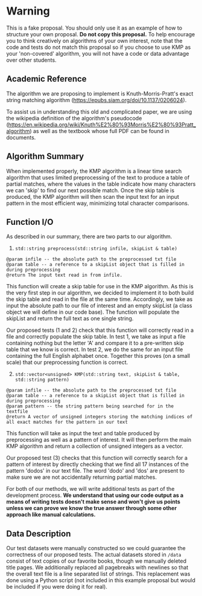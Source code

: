 # Warning

This is a fake proposal. You should only use it as an example of how to structure your own proposal. **Do not copy this proposal.** To help encourage you to think creatively on algorithms of your own interest, note that the code and tests do not match this proposal so if you choose to use KMP as your 'non-covered' algorithm, you will not have a code or data advantage over other students.

## Academic Reference

The algorithm we are proposing to implement is Knuth-Morris-Pratt's exact string matching algorithm (https://epubs.siam.org/doi/10.1137/0206024). 

To assist us in understanding this old and complicated paper, we are using the wikipedia definition of the algorithm's pseudocode (https://en.wikipedia.org/wiki/Knuth%E2%80%93Morris%E2%80%93Pratt_algorithm) as well as the textbook whose full PDF can be found in documents.

## Algorithm Summary

When implemented properly, the KMP algorithm is a linear time search algorithm that uses limited preprocessing of the text to produce a table of partial matches, where the values in the table indicate how many characters we can 'skip' to find our next possible match. Once the skip table is produced, the KMP algorithm will then scan the input text for an input pattern in the most efficient way, minimizing total character comparisons.

## Function I/O

As described in our summary, there are two parts to our algorithm. 

1. `std::string preprocess(std::string infile, skipList & table)`
```
@param infile -- the absolute path to the preprocessed txt file
@param table -- a reference to a skipList object that is filled in during preprocessing
@return The input text read in from infile.
```

This function will create a skip table for use in the KMP algorithm. As this is the very first step in our algorithm, we decided to implement it to both build the skip table and read in the file at the same time. Accordingly, we take as input the absolute path to our file of interest and an empty skipList (a class object we will define in our code base). The function will populate the skipList and return the full text as one single string.

Our proposed tests (1 and 2) check that this function will correctly read in a file and correctly populate the skip table. In test 1, we take as input a file containing nothing but the letter 'A' and compare it to a pre-written skip table that we know is correct. In test 2, we do the same for an input file containing the full English alphabet once. Together this proves (on a small scale) that our preprocessing function is correct.

2. `std::vector<unsigned> KMP(std::string text, skipList & table, std::string pattern)`
```
@param infile -- the absolute path to the preprocessed txt file
@param table -- a reference to a skipList object that is filled in during preprocessing
@param pattern -- the string pattern being searched for in the textfile
@return A vector of unsigned integers storing the matching indices of all exact matches for the pattern in our text
```

This function will take as input the text and table produced by preprocessing as well as a pattern of interest. It will then perform the main KMP algorithm and return a collection of unsigned integers as a vector. 

Our proposed test (3) checks that this function will correctly search for a pattern of interest by directly checking that we find all 17 instances of the pattern 'dodos' in our text file. The word 'dodo' and 'dos' are present to make sure we are not accidentally returning partial matches. 

For both of our methods, we will write additional tests as part of the development process. **We understand that using our code output as a means of writing tests doesn't make sense and won't give us points unless we can prove we know the true answer through some other approach like manual calculations.**

## Data Description

Our test datasets were manually constructed so we could guarantee the correctness of our proposed tests. The actual datasets stored in `/data` consist of text copies of our favorite books, though we manually deleted title pages. We additionally replaced all pagebreaks with newlines so that the overall text file is a line separated list of strings. This replacement was done using a Python script (not included in this example proposal but would be included if you were doing it for real).